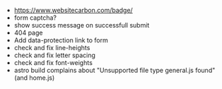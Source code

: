 - https://www.websitecarbon.com/badge/
- form captcha?
- show success message on successfull submit
- 404 page
- Add data-protection link to form
- check and fix line-heights
- check and fix letter spacing
- check and fix font-weights
- astro build complains about "Unsupported file type general.js found" (and home.js)